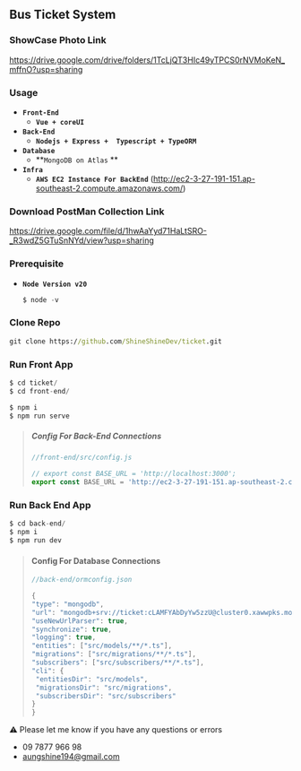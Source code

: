 ## Bus Ticket System 



### ShowCase Photo Link

https://drive.google.com/drive/folders/1TcLjQT3HIc49yTPCS0rNVMoKeN_mffnO?usp=sharing



### Usage

- **`Front-End`**
  - **`Vue + coreUI`**
- **`Back-End`**
  - **`Nodejs + Express +  Typescript + TypeORM`**
- **`Database`**
  - **`MongoDB on Atlas` **
- **`Infra`**
  - **`AWS EC2 Instance For BackEnd`** (http://ec2-3-27-191-151.ap-southeast-2.compute.amazonaws.com/)



### Download PostMan Collection Link

https://drive.google.com/file/d/1hwAaYyd71HaLtSRO-_R3wdZ5GTuSnNYd/view?usp=sharing



### Prerequisite

- **`Node Version v20`**

  ```js
  $ node -v
  ```



### Clone Repo

```cmd
git clone https://github.com/ShineShineDev/ticket.git
```



### Run Front App

```js
$ cd ticket/
$ cd front-end/

$ npm i    
$ npm run serve
```

> ##### Config For Back-End Connections
>
> ```js
> //front-end/src/config.js
> 
> // export const BASE_URL = 'http://localhost:3000';
> export const BASE_URL = 'http://ec2-3-27-191-151.ap-southeast-2.compute.amazonaws.com';
> ```



### Run Back End App

```js
$ cd back-end/
$ npm i    
$ npm run dev
```

> #### Config For Database Connections
>
> ```js
> //back-end/ormconfig.json
> 
> {
> "type": "mongodb",
> "url": "mongodb+srv://ticket:cLAMFYAbDyYw5zzU@cluster0.xawwpks.mongodb.net/ticket?retryWrites=true&w=majority",
> "useNewUrlParser": true,
> "synchronize": true,
> "logging": true,
> "entities": ["src/models/**/*.ts"],
> "migrations": ["src/migrations/**/*.ts"],
> "subscribers": ["src/subscribers/**/*.ts"],
> "cli": {
>  "entitiesDir": "src/models",
>  "migrationsDir": "src/migrations",
>  "subscribersDir": "src/subscribers"
> }
> }
> ```
>
> 



:warning: Please let me know if you have any questions or errors

 -	 09 7877 966 98
 -	aungshine194@gmail.com







